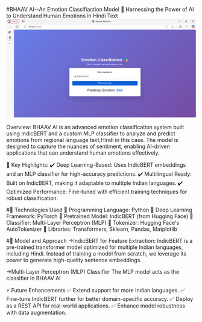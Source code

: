 #BHAAV AI--An Emotion Classifiaction Model
🚀 Harnessing the Power of AI to Understand Human Emotions in Hindi Text
<img src="https://github.com/Neha-Sharma666/Emotion_Recognition-Model/blob/main/web1.jpg.png">

Overview:
BHAAV AI  is an advanced emotion classification system built using IndicBERT and a custom MLP classifier to analyze and predict emotions from regional language text,Hindi in this case. The model is designed to capture the nuances of sentiment, enabling AI-driven applications that can understand human emotions effectively.

🚀 Key Highlights:
✔️ Deep Learning-Based: Uses IndicBERT embeddings and an MLP classifier for high-accuracy predictions.
✔️ Multilingual Ready: Built on IndicBERT, making it adaptable to multiple Indian languages.
✔️ Optimized Performance: Fine-tuned with efficient training techniques for robust classification. 

#📌 Technologies Used
🔹 Programming Language: Python 
🔹 Deep Learning Framework: PyTorch 
🔹 Pretrained Model: IndicBERT (from Hugging Face) 
🔹 Classifier: Multi-Layer Perceptron (MLP)
🔹 Tokenizer: Hugging Face's AutoTokenizer
🔹 Libraries: Transformers, Sklearn, Pandas, Matplotlib

#📌 Model and Approach
->IndicBERT for Feature Extraction:
  IndicBERT is a pre-trained transformer model optimized for multiple Indian languages, including Hindi. Instead of training a model from scratch, we leverage its power to generate high-quality sentence embeddings.

->Multi-Layer Perceptron (MLP) Classifier
  The MLP model acts as the classifier in BHAAV AI  

⚡ Future Enhancements
✅ Extend support for more Indian languages.
✅ Fine-tune IndicBERT further for better domain-specific accuracy.
✅ Deploy as a REST API for real-world applications.
✅ Enhance model robustness with data augmentation.
  
